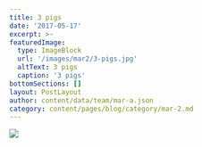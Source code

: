 ```yaml
---
title: 3 pigs
date: '2017-05-17'
excerpt: >-
featuredImage:
  type: ImageBlock
  url: '/images/mar2/3-pigs.jpg'
  altText: 3 pigs
  caption: '3 pigs'
bottomSections: []
layout: PostLayout
author: content/data/team/mar-a.json
category: content/pages/blog/category/mar-2.md
---
```

<img src="/images/mar2/3-pigs.jpg">